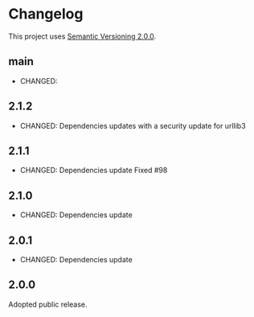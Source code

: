 # Changelog

This project uses [Semantic Versioning 2.0.0](http://semver.org/).


## main

- CHANGED:

## 2.1.2

- CHANGED:
  Dependencies updates with a security update for urllib3

## 2.1.1

- CHANGED:
  Dependencies update
  Fixed #98

## 2.1.0

- CHANGED: Dependencies update

## 2.0.1

- CHANGED: Dependencies update

## 2.0.0

Adopted public release.
